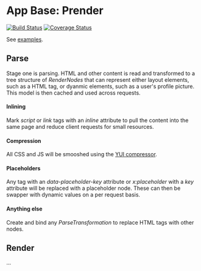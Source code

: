 # App Base: Prender
[![Build Status](https://travis-ci.org/JFL110/app-base-prender.svg?branch=master)](https://travis-ci.org/JFL110/app-base-prender)
[![Coverage Status](https://coveralls.io/repos/github/JFL110/app-base-prender/badge.svg?branch=master)](https://coveralls.io/github/JFL110/app-base-prender?branch=master)

See [examples](https://github.com/JFL110/app-base-examples).

## Parse
Stage one is parsing. HTML and other content is read and transformed to a tree structure of _RenderNodes_ that can represent either layout elements, such as a HTML tag, or dyanmic elements, such as a user's profile picture. This model is then cached and used across requests.

#### Inlining
Mark _script_ or _link_ tags with an _inline_ attribute to pull the content into the same page and reduce client requests for small resources. 

#### Compression
All CSS and JS will be smooshed using the [YUI compressor](http://yui.github.io/yuicompressor/).

#### Placeholders
Any tag with an _data-placeholder-key_ attribute or _x:placeholder_ with a _key_ attribute will be replaced with a placeholder node. These can then be swapper with dynamic values on a per request basis.

#### Anything else
Create and bind any _ParseTransformation_ to replace HTML tags with other nodes.

## Render
...
